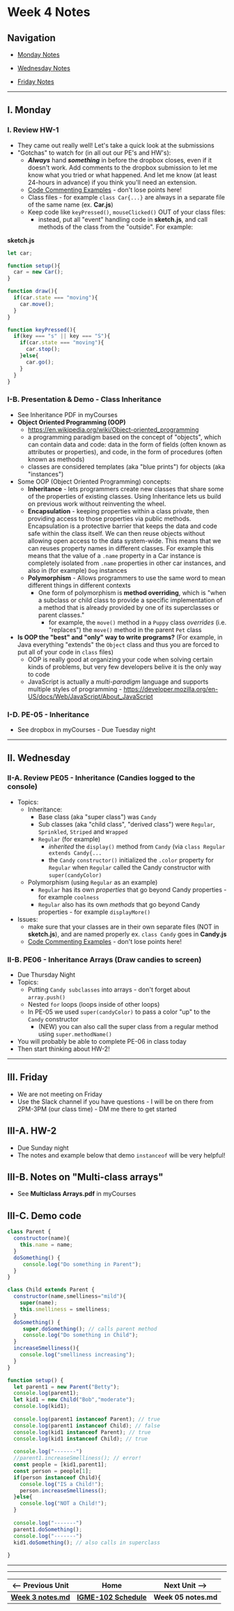 # Week 4 Notes

## Navigation

- [Monday Notes](#monday)

- [Wednesday Notes](#wednesday)

- [Friday Notes](#friday)



<hr>

<a id="monday" />

## I. Monday

### I. Review HW-1
- They came out really well! Let's take a quick look at the submissions
- "Gotchas" to watch for (in all out our PE's and HW's):
  -  ***Always*** hand ***something*** in before the dropbox closes, even if it doesn't work. Add comments to the dropbox submission to let me know what you tried or what happened. And let me know (at least 24-hours in advance) if you think you'll need an extension.
  - [Code Commenting Examples](../docs/code-commenting-examples.md) - don't lose points here!
  - Class files - for example `class Car{...}` are always in a separate file of the same name (ex. **Car.js**)
  - Keep code like `keyPressed()`, `mouseClicked()` OUT of your class files:
    - instead, put all "event" handling code in **sketch.js**, and call methods of the class from the "outside". For example:

**sketch.js**
```js
let car;

function setup(){
  car = new Car();
}

function draw(){
  if(car.state === "moving"){
    car.move();
  }
}

function keyPressed(){
  if(key === "s" || key === "S"){
    if(car.state === "moving"){
      car.stop();
    }else{
      car.go();
    }
  }
}
```

### I-B. Presentation & Demo - Class Inheritance
- See Inheritance PDF in myCourses
- **Object Oriented Programming (OOP)**
  - https://en.wikipedia.org/wiki/Object-oriented_programming
  - a programming paradigm based on the concept of "objects", which can contain data and code: data in the form of fields (often known as attributes or properties), and code, in the form of procedures (often known as methods)
  - classes are considered templates (aka "blue prints") for objects (aka "instances")
 - Some OOP (Object Oriented Programming) concepts:
   - **Inheritance** - lets programmers create new classes that share some of the properties of existing classes. Using Inheritance lets us build on previous work without reinventing the wheel.
   - **Encapsulation** - keeping properties within a class private, then providing access to those properties via public methods. Encapsulation is a protective barrier that keeps the data and code safe within the class itself. We can then reuse objects without allowing open access to the data system-wide. This means that we can reuses property names in different classes. For example this means that the value of a `.name` property in a Car instance is completely isolated from `.name` properties in other car instances, and also in (for example) `Dog` instances
   - **Polymorphism** - Allows programmers to use the same word to mean different things in different contexts
     - One form of polymorphism is **method overriding**, which is "when a subclass or child class to provide a specific implementation of a method that is already provided by one of its superclasses or parent classes."
       - for example, the `move()` method in a `Puppy` class *overrides* (i.e. "replaces") the `move()` method in the parent `Pet` class
- **Is OOP the "best" and "only" way to write programs?** (For example, in Java everything "extends" the `Object` class and thus you are forced to put all of your code in `class` files)
  - OOP is really good at organizing your code when solving certain kinds of problems, but very few developers belive it is the only way to code
  - JavaScript is actually a *multi-paradigm* language and supports multiple styles of programming - https://developer.mozilla.org/en-US/docs/Web/JavaScript/About_JavaScript

### I-D. PE-05 - Inheritance
- See dropbox in myCourses - Due Tuesday night


<hr>

<a id="wednesday" />

## II. Wednesday

### II-A. Review PE05 - Inheritance (Candies logged to the console)
- Topics:
  - Inheritance:
    - Base class (aka "super class") was `Candy`
    - Sub classes (aka "child class", "derived class") were `Regular`, `Sprinkled`, `Striped` and `Wrapped`
    - `Regular` (for example)
      - *inherited* the `display()` method from `Candy` (via `class Regular extends Candy{...`
      - the `Candy` `constructor()` initialized the `.color` property for `Regular` when `Regular` called the Candy constructor with `super(candyColor)` 
  - Polymorphism (using `Regular` as an example)
    - `Regular` has its own *properties* that go beyond Candy properties - for example `coolness`
    - `Regular` also has its own *methods* that go beyond Candy properties - for example `displayMore()`
- Issues:
  - make sure that your classes are in their own separate files (NOT in **sketch.js**), and are named properly ex. `class Candy` goes in **Candy.js**
  - [Code Commenting Examples](../docs/code-commenting-examples.md) - don't lose points here!


### II-B. PE06 - Inheritance Arrays (Draw candies to screen)
- Due Thursday Night
- Topics:
  - Putting `Candy subclasses` into arrays - don't forget about `array.push()`
  - Nested `for` loops (loops inside of other loops)
  - In PE-05 we used `super(candyColor)` to pass a color "up" to the `Candy` constructor
    - (NEW) you can also call the super class from a regular method using `super.methodName()`
- You will probably be able to complete PE-06 in class today
- Then start thinking about HW-2!

<hr>

<a id="friday" />

## III. Friday

- We are not meeting on Friday
- Use the Slack channel if you have questions - I will be on there from 2PM-3PM (our class time) - DM me there to get started

## III-A. HW-2  
- Due Sunday night
- The notes and example below that demo `instanceof` will be very helpful!

## III-B. Notes on "Multi-class arrays"
  - See **Multiclass Arrays.pdf** in myCourses

## III-C. Demo code

```js
class Parent {
  constructor(name){
    this.name = name;
  }
  doSomething() {
     console.log("Do something in Parent");
  }
}

class Child extends Parent {
  constructor(name,smelliness="mild"){
    super(name);
    this.smelliness = smelliness;
  }
  doSomething() {
     super.doSomething(); // calls parent method
     console.log("Do something in Child");
  }
  increaseSmelliness(){
    console.log("smelliness increasing");
  }
}

function setup() {
  let parent1 = new Parent("Betty");
  console.log(parent1);
  let kid1 = new Child("Bob","moderate");
  console.log(kid1);
  
  console.log(parent1 instanceof Parent); // true
  console.log(parent1 instanceof Child); // false
  console.log(kid1 instanceof Parent); // true
  console.log(kid1 instanceof Child); // true
  
  console.log("-------")
  //parent1.increaseSmelliness(); // error!
  const people = [kid1,parent1];
  const person = people[1];
  if(person instanceof Child){
    console.log("IS a Child!");
    person.increaseSmelliness();
  }else{
    console.log("NOT a Child!");
  }
  
  console.log("-------")
  parent1.doSomething();
  console.log("-------")
  kid1.doSomething(); // also calls in superclass
  
}
```


<hr><hr>

| <-- Previous Unit | Home | Next Unit -->
| --- | --- | --- 
| [**Week 3 notes.md**](03.md)     |  [**IGME-102 Schedule**](../schedule.md) | **Week 05 notes.md**

